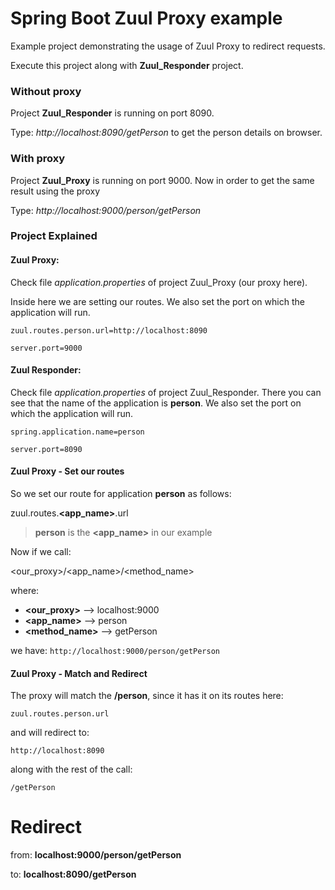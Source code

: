 # Spring Boot Zuul Proxy example

Example project demonstrating the usage of Zuul Proxy to redirect requests. 

Execute this project along with **Zuul_Responder** project.

### Without proxy
Project **Zuul_Responder** is running on port 8090. 

Type: *http://localhost:8090/getPerson* to get the person details on browser.

### With proxy
Project **Zuul_Proxy** is running on port 9000.
Now in order to get the same result using the proxy 

Type: *http://localhost:9000/person/getPerson*


### Project Explained

#### Zuul Proxy:

Check file _application.properties_ of project Zuul_Proxy (our proxy here).

Inside here we are setting our routes. We also set the port on which the application will run.

`
zuul.routes.person.url=http://localhost:8090
`

`
server.port=9000
`

#### Zuul Responder:

Check file _application.properties_ of project Zuul_Responder. 
There you can see that the name of the application is **person**. We also set the port on which the application will run.

`
spring.application.name=person
`

`
server.port=8090
`

#### Zuul Proxy - Set our routes

So we set our route for application **person** as follows: 

zuul.routes.**<app_name>**.url 
> **person** is the **<app_name>** in our example


Now if we call:

<our_proxy>/<app_name>/<method_name>

where:
 
- **<our_proxy>** --> localhost:9000
- **<app_name>** 	--> person
- **<method_name>**	--> getPerson

we have:
`http://localhost:9000/person/getPerson`

#### Zuul Proxy - Match and Redirect

The proxy will match the **/person**, since it has it on its routes here:

`zuul.routes.person.url`

and will redirect to:

`http://localhost:8090`

along with the rest of the call:

`/getPerson`



# Redirect 
from:	**localhost:9000/person/getPerson**

to:		**localhost:8090/getPerson**
